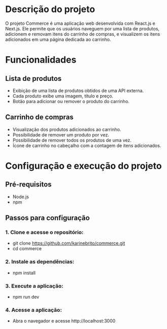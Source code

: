 # Descrição do projeto
O projeto Commerce é uma aplicação web desenvolvida com React.js e Next.js. Ele permite que os usuários naveguem por uma lista de produtos, adicionem e removam itens do carrinho de compras, e visualizem os itens adicionados em uma página dedicada ao carrinho.

# Funcionalidades

## Lista de produtos
- Exibição de uma lista de produtos obtidos de uma API externa.
- Cada produto exibe uma imagem, título e preço.
- Botão para adicionar ou remover o produto do carrinho.

## Carrinho de compras
- Visualização dos produtos adicionados ao carrinho.
- Possibilidade de remover um produto por vez.
- Possibilidade de remover todos os produtos de uma vez.
- Ícone de carrinho no cabeçalho com a contagem de itens adicionados.

# Configuração e execução do projeto
## Pré-requisitos

- Node.js
- npm 

## Passos para configuração
### 1. Clone e acesse o repositório:
- git clone https://github.com/karinebrito/commerce.git
- cd commerce

### 2. Instale as dependências:
- npm install

### 3. Execute a aplicação:
- npm run dev

### 4. Acesse a aplicação:
- Abra o navegador e acesse http://localhost:3000